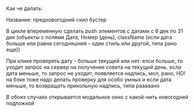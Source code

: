 Как че далать:

Название: предновогодний скил бустер

В цикле впеременную сделать push элементов с датами с 6 дек по 31 дек
(объекты с полями Дата, Номер (день), className (если дата больше или равна сегодняшней - 
один стиль или другой, типа рано еще))

При клике проверять дату - больше текущей или нет. елси больше, то уходит запрос
на сервер на получение совета на текущий день.
если дата меньше, то запрос не уходит, появляется надпись, мол, рано,
НО! на бэке тоже надо делать проверку для особо умных и если дата меньше, то возвращать
прикольную надпись, типа рааааано

В обоих случаях открывается модальное окно с какой-нить новогодней подложкой